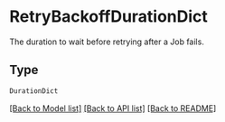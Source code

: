 # RetryBackoffDurationDict

The duration to wait before retrying after a Job fails.


## Type
```python
DurationDict
```


[[Back to Model list]](../../../README.md#models-v2-link) [[Back to API list]](../../../README.md#documentation-for-api-endpoints) [[Back to README]](../../../README.md)
